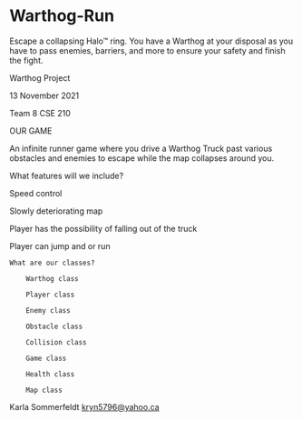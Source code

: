 # Warthog-Run
Escape a collapsing Halo™ ring. You have a Warthog at your disposal as you have to pass enemies, barriers, and more to ensure your safety and finish the fight.

Warthog Project

13 November 2021

Team 8 CSE 210

OUR GAME

An infinite runner game where you drive a Warthog Truck past various obstacles and enemies to escape while the map collapses around you.

What features will we include?

Speed control

Slowly deteriorating map

Player has the possibility of falling out of the truck

Player can jump and or run

	What are our classes?

		Warthog class

		Player class

		Enemy class

		Obstacle class

		Collision class

		Game class

		Health class

		Map class


Karla Sommerfeldt  kryn5796@yahoo.ca



